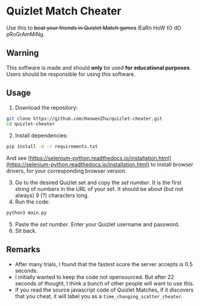 # Quizlet Match Cheater
Use this to ~~beat your friends in Quizlet Match games~~ lEaRn HoW tO dO pRoGrAmMiNg.

## Warning
This software is made and should **only** be used **for educational purposes**. Users should be responsible for using this software.

## Usage
1. Download the repository:
```sh
git clone https://github.com/HanwenZhu/quizlet-cheater.git
cd quizlet-cheater
```
2. Install dependencies:
```sh
pip install -U -r requirements.txt
```
And see [https://selenium-python.readthedocs.io/installation.html](https://selenium-python.readthedocs.io/installation.html) to install browser drivers, for your corresponding browser version.

3. Go to the desired Quizlet set and copy the _set number_. It is the first string of numbers in the URL of your set. It should be about (but not always) 9 (?) characters long.
4. Run the code:
```sh
python3 main.py
```
5. Paste the _set number_. Enter your Quizlet username and password.
6. Sit back.

## Remarks
- After many trials, I found that the fastest score the server accepts is 0.5 seconds.
- I initially wanted to keep the code not opensourced. But after 22 seconds of thought, I think a bunch of other people will want to use this.
- If you read the source javascript code of Quizlet Matches, if it discovers that you cheat, it will label you as a `time_changing_scatter_cheater`.
